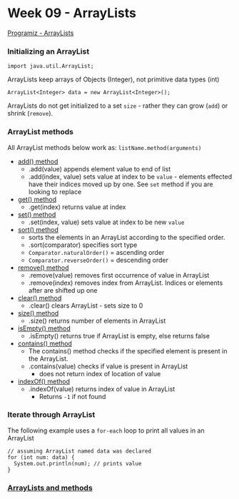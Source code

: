 # Week 09 - ArrayLists

[Programiz - ArrayLists](https://www.programiz.com/java-programming/arraylist)

### Initializing an ArrayList

```
import java.util.ArrayList;
```

ArrayLists keep arrays of Objects (Integer), not primitive data types (int)

```
ArrayList<Integer> data = new ArrayList<Integer>();
```

ArrayLists do not get initialized to a set `size` - rather they can grow (`add`) or shrink (`remove`).

### ArrayList methods

All ArrayList methods below work as: `listName.method(arguments)`

- [add() method](https://www.programiz.com/java-programming/library/arraylist/add)
  - .add(value) appends element value to end of list
  - .add(index, value) sets value at index to be `value` - elements effected have their indices moved up by one. See `set` method if you are looking to replace
- [get() method](https://www.programiz.com/java-programming/library/arraylist/get)
  - .get(index) returns value at index
- [set() method](https://www.programiz.com/java-programming/library/arraylist/set)
  - .set(index, value) sets value at index to be new `value`
- [sort() method](https://www.programiz.com/java-programming/library/arraylist/sort)
  - sorts the elements in an ArrayList according to the specified order.
  - .sort(comparator) specifies sort type
  - `Comparator.naturalOrder()` = ascending order
  - `Comparator.reverseOrder()` = descending order
- [remove() method](https://www.programiz.com/java-programming/library/arraylist/remove)
  - .remove(value) removes first occurrence of value in ArrayList
  - .remove(index) removes index from ArrayList. Indices or elements after are shifted up one
- [clear() method](https://www.programiz.com/java-programming/library/arraylist/clear)
  - .clear() clears ArrayList - sets size to 0
- [size() method](https://www.programiz.com/java-programming/library/arraylist/size)
  - .size() returns number of elements in ArrayList
- [isEmpty() method](https://www.programiz.com/java-programming/library/arraylist/isempty)
  - .isEmpty() returns true if ArrayList is empty, else returns false
- [contains() method](https://www.programiz.com/java-programming/library/arraylist/contains)
  - The contains() method checks if the specified element is present in the ArrayList.
  - .contains(value) checks if value is present in ArrayList
    - does not return index of location of value
- [indexOf() method](https://www.programiz.com/java-programming/library/arraylist/indexof)
  - .indexOf(value) returns index of value in ArrayList
    - Returns `-1` if not found

### Iterate through ArrayList

The following example uses a `for-each` loop to print all values in an ArrayList

```
// assuming ArrayList named data was declared
for (int num: data) {
  System.out.println(num); // prints value
}
```

### [ArrayLists and methods](https://www.programiz.com/java-programming/examples/pass-arraylist-as-function-argument)
